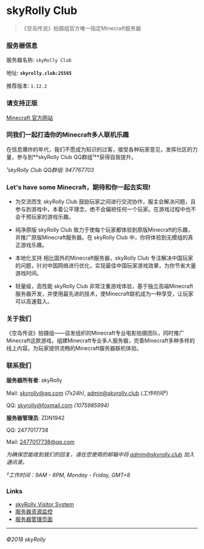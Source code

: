 # skyRolly Club

>《空岛传说》拍摄组官方唯一指定Minecraft服务器

### 服务器信息

服务器名称: `skyRolly Club`

地址: **`skyrolly.club:25565`**

推荐版本: `1.12.2`

### 请支持正版

[Minecraft 官方网站](http://minecraft.net/)

### 同我们一起打造你的Minecraft多人联机乐趣
在信息爆炸的年代，我们不愿成为知识的过客，接受各种玩家意见，发挥社区的力量，参与到**skyRolly Club QQ群组&sup1;**获得自我提升。

*&sup1;skyRolly Club QQ群组: 947767703*

### Let's have some Minecraft，期待和你一起去实现!

- 为交流而生
skyRolly Club 鼓励玩家之间进行交流协作，服主会解决问题，且参与到游戏中，本着公平理念，绝不会偏袒任何一个玩家。在游戏过程中也不会干预玩家的游戏乐趣。

-  纯净原版
skyRolly Club 致力于使每个玩家都体验到原版Minecraft的乐趣，并推广原版Minecraft服务器。在 skyRolly Club 中，你将体验到无模组的真正游戏乐趣。

-  本地化支持
相比国外的Minecraft服务器，skyRolly Club 专注解决中国玩家的问题，针对中国网络进行优化，实现最佳中国玩家游戏效果，为你节省大量游戏时间。

-  轻量级，高性能
skyRolly Club 非常注重游戏体验，基于独立高端Minecraft服务器开发，并使用最先进的技术，使Minecraft联机成为一种享受，让玩家可以高速载入。

### 关于我们

《空岛传说》拍摄组——自发组织的Minecraft专业电影拍摄团队，同时推广Minecraft这款游戏，组建Minecraft专业多人服务器，完善Minecraft多种多样的线上内容。为玩家提供流畅的Minecraft服务器联机体验。

### 联系我们

**服务器所有者**: skyRolly

Mail: skyrolly@qq.com *(7x24h)*, admin@skyrolly.club *(工作时间&sup2;)*

QQ: skyrolly@foxmail.com *(1075985994)*

**服务器管理员**: ZDN1942

QQ: 2477017738

Mail: 2477017738@qq.com

*为确保您能收到我们的回复，请在您使用的邮箱中将 admin@skyrolly.club 加入通讯录。*

*&sup2;工作时间：9AM - 6PM, Monday - Friday, GMT+8*
### Links

- [skyRolly Visitor System](http://skyrolly.club:666/)
- [服务器资源监控](http://skyrolly.club:19999/)
- [服务器管理页面](http://skyrolly.club:5000/)

------------


###### &copy;2018 skyRolly
